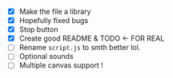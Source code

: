- [x] Make the file a library
- [x] Hopefully fixed bugs
- [x] Stop button
- [x] Create good README & TODO <- FOR REAL
- [ ] Rename `script.js` to smth better lol.
- [ ] Optional sounds
- [ ] Multiple canvas support !